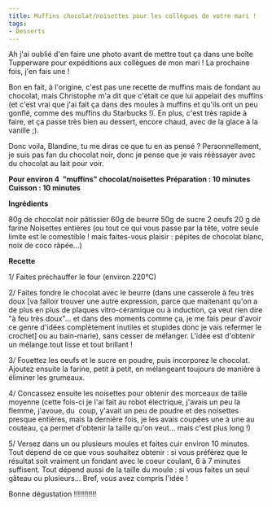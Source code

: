 ```yaml
---
title: Muffins chocolat/noisettes pour les collègues de votre mari !
tags:
- Desserts
---
```


Ah j'ai oublié d'en faire une photo avant de mettre tout ça dans une boîte Tupperware pour expéditions aux collègues de mon mari ! La prochaine fois, j'en fais une !

Bon en fait, à l'origine, c'est pas une recette de muffins mais de fondant au chocolat, mais Christophe m'a dit que c'était ce que lui appelait des muffins (et c'est vrai que j'ai fait ça dans des moules à muffins et qu'ils ont un peu gonflé, comme des muffins du Starbucks !). En plus, c'est très rapide à faire, et ça passe très bien au dessert, encore chaud, avec de la glace à la vanille ;).

Donc voila, Blandine, tu me diras ce que tu en as pensé ? Personnellement, je suis pas fan du chocolat noir, donc je pense que je vais rééssayer avec du chocolat au lait pour voir.

**Pour environ 4  "muffins" chocolat/noisettes**
**Préparation : 10 minutes    Cuisson : 10 minutes**

**Ingrédients**

80g de chocolat noir pâtissier
60g de beurre
50g de sucre
2 oeufs
20 g de farine
Noisettes entières (ou tout ce qui vous passe par la tête, votre seule limite est le comestible ! mais faites-vous plaisir : pépites de chocolat blanc, noix de coco râpée...)

**Recette**

1/ Faites préchauffer le four (environ 220°C)

2/ Faites fondre le chocolat avec le beurre (dans une casserole à feu très doux [va falloir trouver une autre expression, parce que maitenant qu'on a de plus en plus de plaques vitro-céramique ou à induction, ça veut rien dire "à feu très doux"... et dans des moments comme ça, je me fais peur d'avoir ce genre d'idées complètement inutiles et stupides donc je vais refermer le crochet] ou au bain-marie), sans cesser de mélanger. L'idée est d'obtenir un mélange tout lisse et tout brillant !

3/ Fouettez les oeufs et le sucre en poudre, puis incorporez le chocolat. Ajoutez ensuite la farine, petit à petit, en mélangeant toujours de manière à éliminer les grumeaux.

4/ Concassez ensuite les noisettes pour obtenir des morceaux de taille moyenne (cette fois-ci je l'ai fait au robot électrique, j'avais un peu la flemme, j'avoue, du  coup, y'avait un peu de poudre et des noisettes presque entières, mais la dernière fois, je les avais coupées une à une au couteau, ça permet d'obtenir la taille qu'on veut... mais c'est plus long !)

5/ Versez dans un ou plusieurs moules et faites cuir environ 10 minutes. Tout dépend de ce que vous souhaitez obtenir : si vous préférez que le résultat soit vraiment un fondant avec le coeur coulant, 6 à 7 minutes suffisent. Tout dépend aussi de la taille du moule : si vous faites un seul gâteau ou plusieurs... Bref, vous avez compris l'idée !

Bonne dégustation !!!!!!!!!!!
